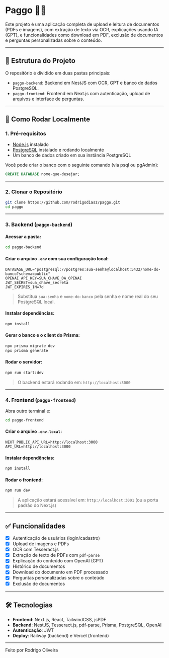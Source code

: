 # Paggo 🧾✨

Este projeto é uma aplicação completa de upload e leitura de documentos (PDFs e imagens), com extração de texto via OCR, explicações usando IA (GPT), e funcionalidades como download em PDF, exclusão de documentos e perguntas personalizadas sobre o conteúdo.

---

## 📁 Estrutura do Projeto

O repositório é dividido em duas pastas principais:

- `paggo-backend`: Backend em NestJS com OCR, GPT e banco de dados PostgreSQL.
- `paggo-frontend`: Frontend em Next.js com autenticação, upload de arquivos e interface de perguntas.

---

## 🚀 Como Rodar Localmente

### 1. Pré-requisitos

- [Node.js](https://nodejs.org/) instalado
- [PostgreSQL](https://www.postgresql.org/download/) instalado e rodando localmente
- Um banco de dados criado em sua instância PostgreSQL

Você pode criar o banco com o seguinte comando (via psql ou pgAdmin):

```sql
CREATE DATABASE nome-que-desejar;
```

---

### 2. Clonar o Repositório

```bash
git clone https://github.com/rodrigodiasz/paggo.git
cd paggo
```

---

### 3. Backend (`paggo-backend`)

#### Acessar a pasta:

```bash
cd paggo-backend
```

#### Criar o arquivo `.env` com sua configuração local:

```env
DATABASE_URL="postgresql://postgres:sua-senha@localhost:5432/nome-do-banco?schema=public"
OPENAI_API_KEY=SUA_CHAVE_DA_OPENAI
JWT_SECRET=sua_chave_secreta
JWT_EXPIRES_IN=7d
```

> Substitua `sua-senha` e `nome-do-banco` pela senha e nome real do seu PostgreSQL local.

#### Instalar dependências:

```bash
npm install
```

#### Gerar o banco e o client do Prisma:

```bash
npx prisma migrate dev
npx prisma generate
```

#### Rodar o servidor:

```bash
npm run start:dev
```

> O backend estará rodando em: `http://localhost:3000`

---

### 4. Frontend (`paggo-frontend`)

Abra outro terminal e:

```bash
cd paggo-frontend
```

#### Criar o arquivo `.env.local`:

```env
NEXT_PUBLIC_API_URL=http://localhost:3000
API_URL=http://localhost:3000
```

#### Instalar dependências:

```bash
npm install
```

#### Rodar o frontend:

```bash
npm run dev
```

> A aplicação estará acessível em: `http://localhost:3001` (ou a porta padrão do Next.js)

---

## ✅ Funcionalidades

- [x] Autenticação de usuários (login/cadastro)
- [x] Upload de imagens e PDFs
- [x] OCR com Tesseract.js
- [x] Extração de texto de PDFs com `pdf-parse`
- [x] Explicação do conteúdo com OpenAI (GPT)
- [x] Histórico de documentos
- [x] Download do documento em PDF processado
- [x] Perguntas personalizadas sobre o conteúdo
- [x] Exclusão de documentos

---

## 🛠️ Tecnologias

- **Frontend**: Next.js, React, TailwindCSS, jsPDF
- **Backend**: NestJS, Tesseract.js, pdf-parse, Prisma, PostgreSQL, OpenAI
- **Autenticação**: JWT
- **Deploy**: Railway (backend) e Vercel (frontend)

---

Feito por Rodrigo Oliveira
